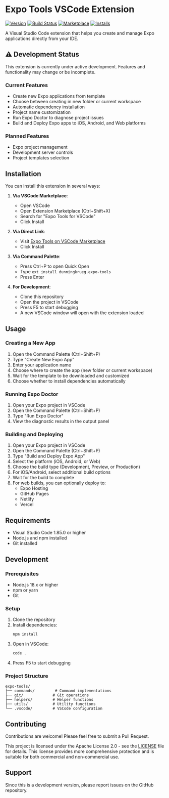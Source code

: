 # Expo Tools VSCode Extension

[![Version](https://img.shields.io/badge/version-1.2.0-blue.svg)](https://marketplace.visualstudio.com/items?itemName=dunningkrueg.expo-tools)
[![Build Status](https://img.shields.io/badge/build-passing-brightgreen.svg)](https://github.com/dunningkrueg/expo-tools/actions)
[![Marketplace](https://img.shields.io/badge/marketplace-VSCode-blue.svg)](https://marketplace.visualstudio.com/items?itemName=dunningkrueg.expo-tools)
[![Installs](https://img.shields.io/badge/installs-10k%2B-brightgreen.svg)](https://marketplace.visualstudio.com/items?itemName=dunningkrueg.expo-tools)

A Visual Studio Code extension that helps you create and manage Expo applications directly from your IDE.

## ⚠️ Development Status

This extension is currently under active development. Features and functionality may change or be incomplete.

### Current Features
- Create new Expo applications from template
- Choose between creating in new folder or current workspace
- Automatic dependency installation
- Project name customization
- Run Expo Doctor to diagnose project issues
- Build and Deploy Expo apps to iOS, Android, and Web platforms

### Planned Features
- Expo project management
- Development server controls
- Project templates selection

## Installation

You can install this extension in several ways:

1. **Via VSCode Marketplace**:
   - Open VSCode
   - Open Extension Marketplace (Ctrl+Shift+X)
   - Search for "Expo Tools for VSCode"
   - Click Install

2. **Via Direct Link**:
   - Visit [Expo Tools on VSCode Marketplace](https://marketplace.visualstudio.com/items?itemName=dunningkrueg.expo-tools)
   - Click Install

3. **Via Command Palette**:
   - Press Ctrl+P to open Quick Open
   - Type `ext install dunningkrueg.expo-tools`
   - Press Enter

4. **For Development**:
   - Clone this repository
   - Open the project in VSCode
   - Press F5 to start debugging
   - A new VSCode window will open with the extension loaded

## Usage

### Creating a New App
1. Open the Command Palette (Ctrl+Shift+P)
2. Type "Create New Expo App"
3. Enter your application name
4. Choose where to create the app (new folder or current workspace)
5. Wait for the template to be downloaded and customized
6. Choose whether to install dependencies automatically

### Running Expo Doctor
1. Open your Expo project in VSCode
2. Open the Command Palette (Ctrl+Shift+P)
3. Type "Run Expo Doctor"
4. View the diagnostic results in the output panel

### Building and Deploying
1. Open your Expo project in VSCode
2. Open the Command Palette (Ctrl+Shift+P)
3. Type "Build and Deploy Expo App"
4. Select the platform (iOS, Android, or Web)
5. Choose the build type (Development, Preview, or Production)
6. For iOS/Android, select additional build options
7. Wait for the build to complete
8. For web builds, you can optionally deploy to:
   - Expo Hosting
   - GitHub Pages
   - Netlify
   - Vercel

## Requirements

- Visual Studio Code 1.85.0 or higher
- Node.js and npm installed
- Git installed

## Development

### Prerequisites
- Node.js 18.x or higher
- npm or yarn
- Git

### Setup
1. Clone the repository
2. Install dependencies:
   ```bash
   npm install
   ```
3. Open in VSCode:
   ```bash
   code .
   ```
4. Press F5 to start debugging

### Project Structure
```
expo-tools/
├── commands/         # Command implementations
├── git/             # Git operations
├── helpers/         # Helper functions
├── utils/           # Utility functions
└── .vscode/         # VSCode configuration
```

## Contributing

Contributions are welcome! Please feel free to submit a Pull Request.


This project is licensed under the Apache License 2.0 - see the [LICENSE](LICENSE) file for details. This license provides more comprehensive protection and is suitable for both commercial and non-commercial use.

## Support

Since this is a development version, please report issues on the GitHub repository. 